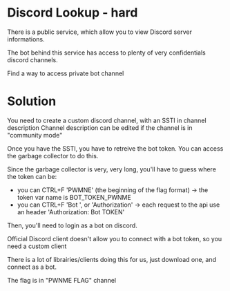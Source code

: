 # Discord Lookup - hard

There is a public service, which allow you to view Discord server informations.

The bot behind this service has access to plenty of very confidentials discord channels.

Find a way to access private bot channel
# Solution

You need to create a custom discord channel, with an SSTI in channel description
Channel description can be edited if the channel is in "community mode"

Once you have the SSTI, you have to retreive the bot token. You can access the garbage collector to do this.

Since the garbage collector is very, very long, you'll have to guess where the token can be:

- you can CTRL+F 'PWMNE' (the beginning of the flag format) -> the token var name is BOT_TOKEN_PWNME
- you can CTRL+F 'Bot ', or 'Authorization' -> each request to the api use an header 'Authorization: Bot TOKEN'

Then, you'll need to login as a bot on discord.

Official Discord client doesn't allow you to connect with a bot token, so you need a custom client

There is a lot of librairies/clients doing this for us, just download one, and connect as a bot.

The flag is in "PWNME FLAG" channel